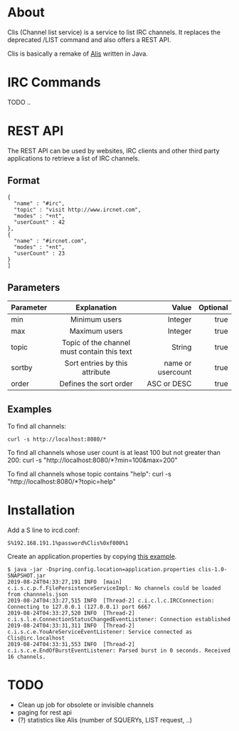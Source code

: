 # About
Clis (Channel list service) is a service to list IRC channels. It replaces the deprecated /LIST command and also offers a REST API.

Clis is basically a remake of [Alis](https://www.ircnet.com/articles/alis) written in Java.

# IRC Commands
TODO
..


# REST API
The REST API can be used by websites, IRC clients and other third party applications to retrieve a list of IRC channels.

## Format
```[ 
{
  "name" : "#irc",
  "topic" : "visit http://www.ircnet.com",
  "modes" : "+nt",
  "userCount" : 42
}, 
{
  "name" : "#ircnet.com",
  "modes" : "+nt",
  "userCount" : 23
}
]
```

## Parameters

| Parameter     | Explanation                                 | Value             | Optional  |
| ------------- |:-------------------------------------------:| -----------------:|----------:|
| min           | Minimum users                               | Integer           | true      |
| max           | Maximum users                               | Integer           | true      |
| topic         | Topic of the channel must contain this text | String            | true      |
| sortby        | Sort entries by this attribute              | name or usercount | true      |
| order         | Defines the sort order                      | ASC or DESC       | true      |

## Examples
To find all channels:
```
curl -s http://localhost:8080/*
```

To find all channels whose user count is at least 100 but not greater than 200:
curl -s "http://localhost:8080/*?min=100&max=200"

To find all channels whose topic contains "help":
curl -s "http://localhost:8080/*?topic=help"


# Installation

Add a S line to ircd.conf:

```
S%192.168.191.1%password%Clis%0xf000%1
```

Create an application.properties by copying [this example](https://github.com/ircnet-com/Clis/blob/master/src/main/resources/application.properties).
```
$ java -jar -Dspring.config.location=application.properties clis-1.0-SNAPSHOT.jar 
2019-08-24T04:33:27,191 INFO  [main] c.i.s.c.p.f.FilePersistenceServiceImpl: No channels could be loaded from channnels.json
2019-08-24T04:33:27,515 INFO  [Thread-2] c.i.c.l.c.IRCConnection: Connecting to 127.0.0.1 (127.0.0.1) port 6667
2019-08-24T04:33:27,520 INFO  [Thread-2] c.i.s.l.e.ConnectionStatusChangedEventListener: Connection established
2019-08-24T04:33:31,311 INFO  [Thread-2] c.i.s.c.e.YouAreServiceEventListener: Service connected as Clis@irc.localhost
2019-08-24T04:33:31,553 INFO  [Thread-2] c.i.s.c.e.EndOfBurstEventListener: Parsed burst in 0 seconds. Received 16 channels.
```

# TODO
* Clean up job for obsolete or invisible channels
* paging for rest api
* (?) statistics like Alis (number of SQUERYs, LIST request, ..)
